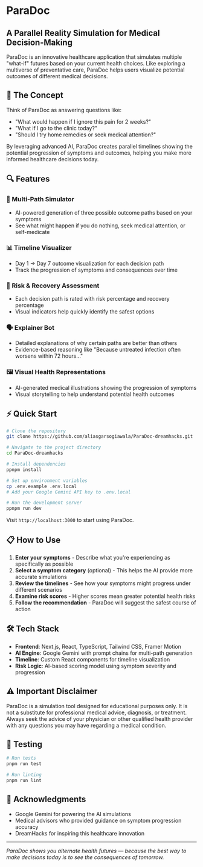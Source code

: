 # ParaDoc

## A Parallel Reality Simulation for Medical Decision-Making

ParaDoc is an innovative healthcare application that simulates multiple "what-if" futures based on your current health choices. Like exploring a multiverse of preventative care, ParaDoc helps users visualize potential outcomes of different medical decisions.

<!-- ![ParaDoc Banner](https://placeholder-for-banner-image.com) -->

## 🧠 The Concept

Think of ParaDoc as answering questions like:
- "What would happen if I ignore this pain for 2 weeks?"
- "What if I go to the clinic today?" 
- "Should I try home remedies or seek medical attention?"

By leveraging advanced AI, ParaDoc creates parallel timelines showing the potential progression of symptoms and outcomes, helping you make more informed healthcare decisions today.

## 🔍 Features

### 🔀 Multi-Path Simulator
- AI-powered generation of three possible outcome paths based on your symptoms
- See what might happen if you do nothing, seek medical attention, or self-medicate

### 📊 Timeline Visualizer
- Day 1 → Day 7 outcome visualization for each decision path
- Track the progression of symptoms and consequences over time

### 🧠 Risk & Recovery Assessment
- Each decision path is rated with risk percentage and recovery percentage
- Visual indicators help quickly identify the safest options

### 🗣 Explainer Bot
- Detailed explanations of why certain paths are better than others
- Evidence-based reasoning like "Because untreated infection often worsens within 72 hours..."

### 🖼️ Visual Health Representations
- AI-generated medical illustrations showing the progression of symptoms
- Visual storytelling to help understand potential health outcomes

## ⚡ Quick Start

```bash
# Clone the repository
git clone https://github.com/aliasgarsogiawala/ParaDoc-dreamhacks.git

# Navigate to the project directory
cd ParaDoc-dreamhacks

# Install dependencies
ppnpm install

# Set up environment variables
cp .env.example .env.local
# Add your Google Gemini API key to .env.local

# Run the development server
ppnpm run dev
```

Visit `http://localhost:3000` to start using ParaDoc.

## 📋 How to Use

1. **Enter your symptoms** - Describe what you're experiencing as specifically as possible
2. **Select a symptom category** (optional) - This helps the AI provide more accurate simulations
3. **Review the timelines** - See how your symptoms might progress under different scenarios
4. **Examine risk scores** - Higher scores mean greater potential health risks
5. **Follow the recommendation** - ParaDoc will suggest the safest course of action

## 🛠️ Tech Stack

- **Frontend**: Next.js, React, TypeScript, Tailwind CSS, Framer Motion
- **AI Engine**: Google Gemini with prompt chains for multi-path generation
- **Timeline**: Custom React components for timeline visualization
- **Risk Logic**: AI-based scoring model using symptom severity and progression

## ⚠️ Important Disclaimer

ParaDoc is a simulation tool designed for educational purposes only. It is not a substitute for professional medical advice, diagnosis, or treatment. Always seek the advice of your physician or other qualified health provider with any questions you may have regarding a medical condition.

## 🧪 Testing

```bash
# Run tests
pnpm run test

# Run linting
pnpm run lint
```

## 🙏 Acknowledgments

- Google Gemini for powering the AI simulations
- Medical advisors who provided guidance on symptom progression accuracy
- DreamHacks for inspiring this healthcare innovation

---

*ParaDoc shows you alternate health futures — because the best way to make decisions today is to see the consequences of tomorrow.*